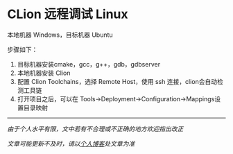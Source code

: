 # CLion 远程调试 Linux

本地机器 Windows，目标机器 Ubuntu

步骤如下：

1. 目标机器安装cmake，gcc，g++，gdb，gdbserver
2. 本地机器安装 Clion
3. 配置 Clion Toolchains，选择 Remote Host，使用 ssh 连接，clion会自动检测工具链
4. 打开项目之后，可以在 Tools->Deployment->Configuration->Mappings设置目录映射






***
*由于个人水平有限，文中若有不合理或不正确的地方欢迎指出改正*

*文章可能更新不及时，请以[个人博客](https://zcteo.top/)处文章为准*

